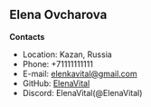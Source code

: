## Elena Ovcharova

**Contacts**

- Location: Kazan, Russia
- Phone: +71111111111
- E-mail: elenkavital@gmail.com
- GitHub: [ElenaVital](https://github.com/ElenaVital)
- Discord: ElenaVital(@ElenaVital)